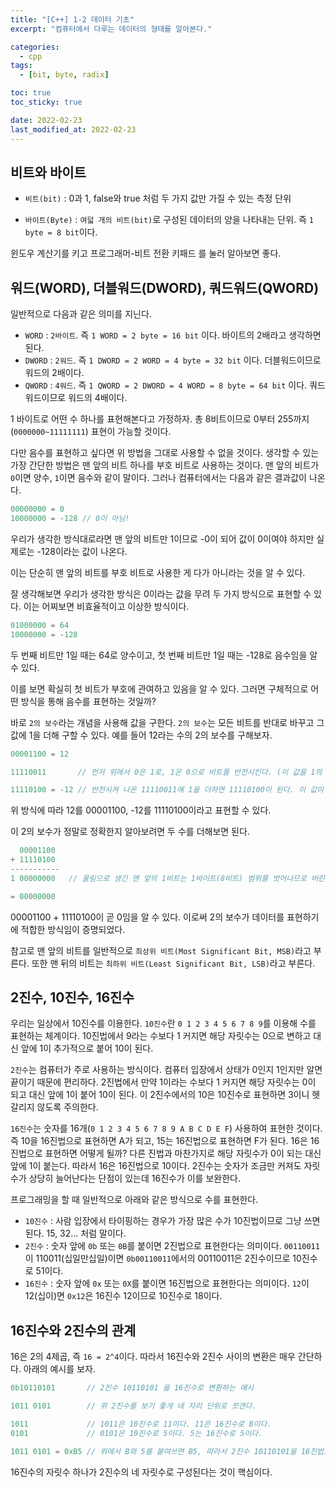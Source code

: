 ```yaml
---
title: "[C++] 1-2 데이터 기초"
excerpt: "컴퓨터에서 다루는 데이터의 형태를 알아본다."

categories:
  - cpp
tags:
  - [bit, byte, radix]

toc: true
toc_sticky: true

date: 2022-02-23
last_modified_at: 2022-02-23
---
```


## 비트와 바이트
* `비트(bit)` : 0과 1, false와 true 처럼 두 가지 값만 가질 수 있는 측정 단위

* `바이트(Byte)` : `여덟 개의 비트(bit)`로 구성된 데이터의 양을 나타내는 단위. 즉 `1 byte = 8 bit`이다.

윈도우 계산기를 키고 프로그래머-비트 전환 키패드 를 눌러 알아보면 좋다.


## 워드(WORD), 더블워드(DWORD), 쿼드워드(QWORD)
일반적으로 다음과 같은 의미를 지닌다.

* `WORD` : `2바이트`. 즉 `1 WORD = 2 byte = 16 bit` 이다. 바이트의 2배라고 생각하면 된다.
* `DWORD` : `2워드`. 즉 `1 DWORD = 2 WORD = 4 byte = 32 bit` 이다. 더블워드이므로 워드의 2배이다.
* `QWORD` : `4워드`. 즉 `1 QWORD = 2 DWORD = 4 WORD = 8 byte = 64 bit` 이다. 쿼드워드이므로 워드의 4배이다.

1 바이트로 어떤 수 하나를 표현해본다고 가정하자. 총 8비트이므로 0부터 255까지(`0000000~11111111`) 표현이 가능할 것이다.

다만 음수를 표현하고 싶다면 위 방법을 그대로 사용할 수 없을 것이다. 생각할 수 있는 가장 간단한 방법은 맨 앞의 비트 하나를 부호 비트로 사용하는 것이다. 맨 앞의 비트가 `0`이면 양수, `1`이면 음수와 같이 말이다. 그러나 컴퓨터에서는 다음과 같은 결과값이 나온다.
```cpp
00000000 = 0
10000000 = -128 // 0이 아님!
```
우리가 생각한 방식대로라면 맨 앞의 비트만 1이므로 -0이 되어 값이 0이여야 하지만 실제로는 -128이라는 값이 나온다.

이는 단순히 맨 앞의 비트를 부호 비트로 사용한 게 다가 아니라는 것을 알 수 있다.

잘 생각해보면 우리가 생각한 방식은 0이라는 값을 무려 두 가지 방식으로 표현할 수 있다. 이는 어찌보면 비효율적이고 이상한 방식이다.


```cpp
01000000 = 64
10000000 = -128
```

두 번째 비트만 1일 때는 64로 양수이고, 첫 번째 비트만 1일 때는 -128로 음수임을 알 수 있다.

이를 보면 확실히 첫 비트가 부호에 관여하고 있음을 알 수 있다. 그러면 구체적으로 어떤 방식을 통해 음수를 표현하는 것일까?

바로 `2의 보수`라는 개념을 사용해 값을 구한다. `2의 보수`는 모든 비트를 반대로 바꾸고 그 값에 1을 더해 구할 수 있다. 예를 들어 12라는 수의 2의 보수를 구해보자.

```cpp
00001100 = 12

11110011       // 먼저 위에서 0은 1로, 1은 0으로 비트를 반전시킨다. (이 값을 1의 보수라고 한다)

11110100 = -12 // 반전시켜 나온 11110011에 1을 더하면 11110100이 된다. 이 값이 12의 2의 보수다.
```
위 방식에 따라 12를 00001100, -12를 11110100이라고 표현할 수 있다.

이 2의 보수가 정말로 정확한지 알아보려면 두 수를 더해보면 된다.
```cpp
  00001100
+ 11110100
-----------
1 00000000   // 올림으로 생긴 맨 앞의 1비트는 1바이트(8비트) 범위를 벗어나므로 버린다.

= 00000000
```

00001100 + 11110100이 곧 0임을 알 수 있다. 이로써 2의 보수가 데이터를 표현하기에 적합한 방식임이 증명되었다.

참고로 맨 앞의 비트를 일반적으로 `최상위 비트(Most Significant Bit, MSB)`라고 부른다. 또한 맨 뒤의 비트는 `최하위 비트(Least Significant Bit, LSB)`라고 부른다.

## 2진수, 10진수, 16진수
우리는 일상에서 10진수를 이용한다. `10진수`란 `0 1 2 3 4 5 6 7 8 9`를 이용해 수를 표현하는 체계이다. 10진법에서 9라는 수보다 1 커지면 해당 자릿수는 0으로 변하고 대신 앞에 1이 추가적으로 붙어 10이 된다.

`2진수`는 컴퓨터가 주로 사용하는 방식이다. 컴퓨터 입장에서 상태가 0인지 1인지만 알면 끝이기 때문에 편리하다. 2진법에서 만약 1이라는 수보다 1 커지면 해당 자릿수는 0이 되고 대신 앞에 1이 붙어 10이 된다. 이 2진수에서의 10은 10진수로 표현하면 3이니 헷갈리지 않도록 주의한다.

`16진수`는 숫자를 16개(`0 1 2 3 4 5 6 7 8 9 A B C D E F`) 사용하여 표현한 것이다. 즉 10을 16진법으로 표현하면 A가 되고, 15는 16진법으로 표현하면 F가 된다. 16은 16진법으로 표현하면 어떻게 될까? 다른 진법과 마찬가지로 해당 자릿수가 0이 되는 대신 앞에 1이 붙는다. 따라서 16은 16진법으로 10이다. 2진수는 숫자가 조금만 커져도 자릿수가 상당히 늘어난다는 단점이 있는데 16진수가 이를 보완한다.

프로그래밍을 할 때 일반적으로 아래와 같은 방식으로 수를 표현한다.
* `10진수` : 사람 입장에서 타이핑하는 경우가 가장 많은 수가 10진법이므로 그냥 쓰면 된다. 15, 32... 처럼 말이다.
* `2진수` : 숫자 앞에 `0b` 또는 `0B`를 붙이면 2진법으로 표현한다는 의미이다. `00110011`이 110011(십일만십일)이면 `0b00110011`에서의 00110011은 2진수이므로 10진수로 51이다.
* `16진수` : 숫자 앞에 `0x` 또는 `0X`를 붙이면 16진법으로 표현한다는 의미이다. `12`이 12(십이)면 `0x12`은 16진수 12이므로 10진수로 18이다.


## 16진수와 2진수의 관계
16은 2의 4제곱, 즉 `16 = 2^4`이다. 따라서 16진수와 2진수 사이의 변환은 매우 간단하다. 아래의 예시를 보자.
```cpp
0b10110101       // 2진수 10110101 을 16진수로 변환하는 예시

1011 0101        // 위 2진수를 보기 좋게 네 자리 단위로 쪼갠다.

1011             // 1011은 10진수로 11이다. 11은 16진수로 B이다.
0101             // 0101은 10진수로 5이다. 5는 16진수로 5이다.

1011 0101 = 0xB5 // 위에서 B와 5를 붙여쓰면 B5, 따라서 2진수 10110101을 16진법으로 표기하면 0xB5이다.
```

16진수의 자릿수 하나가 2진수의 네 자릿수로 구성된다는 것이 핵심이다.
